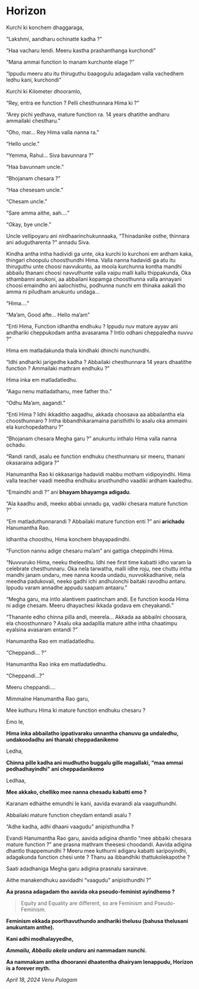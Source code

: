 # Horizon

Kurchi ki konchem dhaggaraga,

“Lakshmi, aandharu ochinatte kadha ?”

“Haa vacharu lendi. Meeru kastha prashanthanga kurchondi”

“Mana ammai function lo manam kurchunte elage ?”

“Ippudu meeru atu itu thiruguthu baagogulu adagadam valla vachedhem ledhu kani, kurchondi”

Kurchi ki Kilometer dhooramlo,

“Rey, entra ee function ? Pelli chesthunnara Hima ki ?”

“Arey pichi yedhava, mature function ra. 14 years dhatithe andharu ammailaki chestharu.”

“Oho, mar… Rey Hima valla nanna ra.”

“Hello uncle.”

“Yemma, Rahul… Siva bavunnara ?”

“Haa bavunnam uncle.”

“Bhojanam chesara ?”

“Haa chesesam uncle.”

“Chesam uncle.”

“Sare amma aithe, aah….”

“Okay, bye uncle.”

Uncle vellipoyaru ani nirdhaarinchukunnaaka, “Thinadanike osthe, thinnara ani adugutharenta ?” annadu Siva.

Kindha antha intha hadividi ga unte, oka kurchi lo kurchoni em ardham kaka, thingari choopulu choosthundhi Hima. Valla nanna hadavidi ga atu itu thiruguthu unte choosi navvukuntu, aa moola kurchunna kontha mandhi abbailu thanani choosi navvuthunte valla vaipu malli kallu thippakunda,  Oka sthambanni anukoni, aa abbailani kopamga choosthunna valla annayani choosi emaindho ani aalochisthu, podhunna nunchi em thinaka aakali tho amma ni piludham anukuntu undaga…

“Hima….”

“Ma’am, Good afte… Hello ma’am”

“Enti Hima, Function idhantha endhuku ? Ippudu nuv mature ayyav ani andhariki cheppukodam antha avasarama ? Intlo odhani cheppaledha nuvvu ?”

Hima em matladakunda thala kindhaki dhinchi nunchundhi.

“Idhi andhariki jarigedhe kadha ? Abbailaki chesthunnara 14 years dhaatithe function ? Ammailaki mathram endhuku ?”

Hima inka em matladatledhu.

“Aagu nenu matladathanu, mee father tho.”

“Odhu Ma’am, aagandi.”

“Enti Hima ? Idhi ikkaditho aagadhu, akkada choosava aa abbailantha ela choosthunnaro ? Intha ibbandhikaramaina paristhithi lo asalu oka ammaini ela kurchopedatharu ?”

“Bhojanam chesara Megha garu ?” anukuntu inthalo Hima valla nanna ochadu.

“Randi randi, asalu ee function endhuku chesthunnaru sir meeru, thanani okasaraina adigara ?“

Hanumantha Rao ki okkasariga hadavidi mabbu motham vidipoyindhi. Hima valla teacher vaadi meedha endhuku arusthundho vaadiki ardham kaaledhu.

“Emaindhi andi ?” ani **bhayam bhayamga adigadu**.

“Ala kaadhu andi, meeko abbai unnadu ga, vadiki chesara mature function ?”

“Em matladuthunnarandi ? Abbailaki mature function enti ?” ani **arichadu** Hanumantha Rao.

Idhantha choosthu, Hima konchem bhayapadindhi.

“Function nannu adige chesaru ma’am” ani gattiga cheppindhi Hima.

“Nuvvuruko Hima, neeku theleedhu. Idhi nee first time kabatti idho varam la celebrate chesthunnaru. Oka nela tarwatha, malli idhe roju, nee chuttu intha mandhi janam undaru, mee nanna kooda undadu, nuvvokkadhanive, nela meedha padukovali, neeko gadhi ichi andhulonchi baitaki ravodhu antaru. Ippudu varam annadhe appudu saapam antaaru.”

“Megha garu, ma intlo alantivem paatincham andi. Ee function kooda Hima ni adige chesam. Meeru dhayachesi ikkada godava em cheyakandi.”

“Thanante edho chinna pilla andi, meerela… Akkada aa abbailni choosara, ela choosthunnaro ? Asalu oka aadapilla mature aithe intha chaatimpu eyalsina avasaram entandi ?”

Hanumantha Rao em matladatledhu.

“Cheppandi… ?”

Hanumantha Rao inka em matladatledhu.

“Cheppandi…?”

Meeru cheppandi….

Mimmalne Hanumantha Rao garu, 

Mee kuthuru Hima ki mature function endhuku chesaru ?

Emo le, 

**Hima inka abbailatho ippativaraku unnantha chanuvu ga undaledhu, undakoodadhu ani thanaki cheppadanikemo**

Ledha,

**Chinna pille kadha ani mudhutho buggalu gille magallaki, “maa ammai pedhadhayindhi” ani cheppadanikemo**

Ledhaa,

**Mee akkako, chelliko mee nanna chesadu kabatti emo ?**

Karanam edhaithe emundhi le kani, aavida evarandi ala vaaguthundhi.

Abbailaki mature function cheydam entandi asalu ?

“Adhe kadha, adhi dhaani vaagudu” anipisthundha ?

Evandi Hanumantha Rao garu, aavida adigina dhantlo “mee abbaiki chesara mature function ?” ane prasna mathram theesesi choodandi. Aavida adigina dhantlo thappemundhi ? Meeru mee kuthurni adigaru kabatti saripoyindhi, adagakunda function chesi unte ? Thanu aa ibbandhiki thattukolekapothe ?

Saati adadhaniga Megha garu adigina prasnalu sarainave.

Aithe manakendhuku aavidadhi “vaagudu” anipisthundhi ?”

**Aa prasna adagadam tho aavida oka pseudo-feminist ayindhemo ?**

> Equity and Equality are different, so are Feminism and Pseudo-Feminism.
> 

**Feminism ekkada poorthavuthundo andhariki thelusu (bahusa thelusani anukuntam anthe).** 

**Kani adhi modhalayyedhe,**

***Ammailu, Abbailu okela undaru* ani nammadam nunchi.**

**Aa nammakam antha dhooranni dhaatentha dhairyam lenappudu, Horizon is a forever myth.**

*April 18, 2024*
*Venu Pulagam*